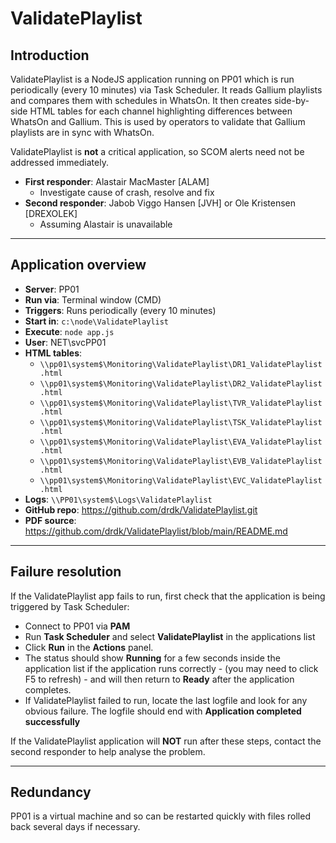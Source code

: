 # ValidatePlaylist

## Introduction

ValidatePlaylist is a NodeJS application running on PP01 which is run periodically (every 10 minutes) via Task Scheduler. It reads Gallium playlists and compares them with schedules in WhatsOn. It then creates side-by-side HTML tables for each channel highlighting differences between WhatsOn and Gallium. This is used by operators to validate that Gallium playlists are in sync with WhatsOn.

ValidatePlaylist is **not** a critical application, so SCOM alerts need not be addressed immediately.

- **First responder**: Alastair MacMaster [ALAM] 
  - Investigate cause of crash, resolve and fix
- **Second responder**: Jabob Viggo Hansen [JVH] or Ole Kristensen [DREXOLEK]
  - Assuming Alastair is unavailable

---

## Application overview

- **Server**: PP01
- **Run via**: Terminal window (CMD)
- **Triggers**: Runs periodically (every 10 minutes)
- **Start in**: ```c:\node\ValidatePlaylist```
- **Execute**: ```node app.js```
- **User**: NET\svcPP01
- **HTML tables**:
    - ```\\pp01\system$\Monitoring\ValidatePlaylist\DR1_ValidatePlaylist.html```
    - ```\\pp01\system$\Monitoring\ValidatePlaylist\DR2_ValidatePlaylist.html```
    - ```\\pp01\system$\Monitoring\ValidatePlaylist\TVR_ValidatePlaylist.html```
    - ```\\pp01\system$\Monitoring\ValidatePlaylist\TSK_ValidatePlaylist.html```
    - ```\\pp01\system$\Monitoring\ValidatePlaylist\EVA_ValidatePlaylist.html```
    - ```\\pp01\system$\Monitoring\ValidatePlaylist\EVB_ValidatePlaylist.html```
    - ```\\pp01\system$\Monitoring\ValidatePlaylist\EVC_ValidatePlaylist.html```
- **Logs**: ```\\PP01\system$\Logs\ValidatePlaylist```
- **GitHub repo**: https://github.com/drdk/ValidatePlaylist.git
- **PDF source**: https://github.com/drdk/ValidatePlaylist/blob/main/README.md

---

## Failure resolution

If the ValidatePlaylist app fails to run, first check that the application is being triggered by Task Scheduler:

- Connect to PP01 via **PAM**
- Run **Task Scheduler** and select **ValidatePlaylist** in the applications list
- Click **Run** in the **Actions** panel.
- The status should show **Running** for a few seconds inside the application list if the application runs correctly - (you may need to click F5 to refresh) - and will then return to **Ready** after the application completes.
- If ValidatePlaylist failed to run, locate the last logfile and look for any obvious failure. The logfile should end with **Application completed successfully**

If the ValidatePlaylist application will **NOT** run after these steps, contact the second responder to help analyse the problem.

---

## Redundancy

PP01 is a virtual machine and so can be restarted quickly with files rolled back several days if necessary.
